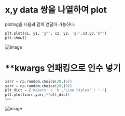 # x,y data 쌍을 나열하여 plot
ploting을 다음과 같이 연달아 가능하다.

```python
plt.plot(x1, y1, 'g^', x2, y2, 'g-',x3,y3,'b^')
plt.show()
```
![image](https://user-images.githubusercontent.com/73323188/120279027-ef708380-c2f0-11eb-9a72-b369dbfb2d3f.png)

# **kwargs 언패킹으로 인수 넣기
```python
xarr = np.random.choice(20,(5))
yarr = np.random.choice(20,(5))
plt_dict = {'makers' : 'b','Line Styles' : '-'}
plt.plot(xarr,yarr,**plt_dict)
>>>
```
![image](https://user-images.githubusercontent.com/73323188/120281394-db7a5100-c2f3-11eb-9966-35fc0273e11d.png)

